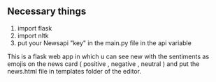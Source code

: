 ## Necessary things 
1) import flask 
2) import nltk
3) put your Newsapi "key" in the main.py file in the api variable 

This is a flask web app in which u can see new with the sentiments as emojis on the news card ( positive , negative , neutral ) 
and put the news.html file in templates folder of the editor.
